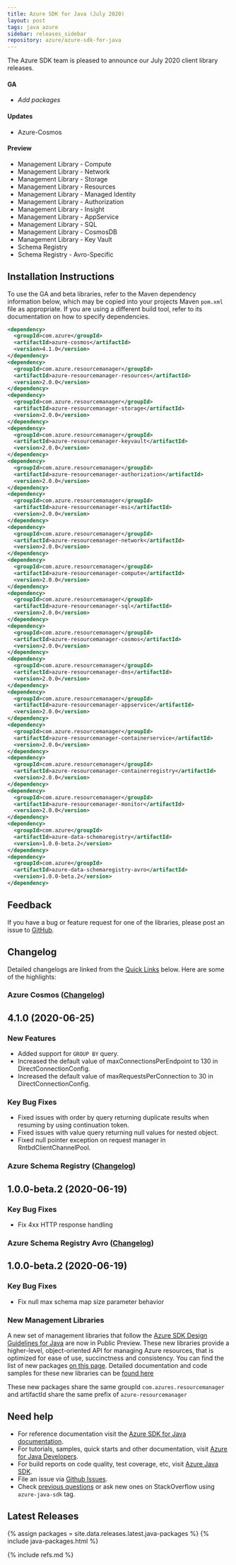 ```yaml
---
title: Azure SDK for Java (July 2020)
layout: post
tags: java azure
sidebar: releases_sidebar
repository: azure/azure-sdk-for-java
---
```


The Azure SDK team is pleased to announce our July 2020 client library releases.

#### GA

- _Add packages_

#### Updates

- Azure-Cosmos

#### Preview

- Management Library - Compute
- Management Library - Network
- Management Library - Storage
- Management Library - Resources
- Management Library - Managed Identity
- Management Library - Authorization
- Management Library - Insight
- Management Library - AppService
- Management Library - SQL
- Management Library - CosmosDB
- Management Library - Key Vault
- Schema Registry
- Schema Registry - Avro-Specific

## Installation Instructions

To use the GA and beta libraries, refer to the Maven dependency information below, which may be copied into your projects Maven `pom.xml` file as appropriate. If you are using a different build tool, refer to its documentation on how to specify dependencies.

```xml
<dependency>
  <groupId>com.azure</groupId>
  <artifactId>azure-cosmos</artifactId>
  <version>4.1.0</version>
</dependency>
<dependency>
  <groupId>com.azure.resourcemanager</groupId>
  <artifactId>azure-resourcemanager-resources</artifactId>
  <version>2.0.0</version>
</dependency>
<dependency>
  <groupId>com.azure.resourcemanager</groupId>
  <artifactId>azure-resourcemanager-storage</artifactId>
  <version>2.0.0</version>
</dependency>
<dependency>
  <groupId>com.azure.resourcemanager</groupId>
  <artifactId>azure-resourcemanager-keyvault</artifactId>
  <version>2.0.0</version>
</dependency>
<dependency>
  <groupId>com.azure.resourcemanager</groupId>
  <artifactId>azure-resourcemanager-authorization</artifactId>
  <version>2.0.0</version>
</dependency>
<dependency>
  <groupId>com.azure.resourcemanager</groupId>
  <artifactId>azure-resourcemanager-msi</artifactId>
  <version>2.0.0</version>
</dependency>
<dependency>
  <groupId>com.azure.resourcemanager</groupId>
  <artifactId>azure-resourcemanager-network</artifactId>
  <version>2.0.0</version>
</dependency>
<dependency>
  <groupId>com.azure.resourcemanager</groupId>
  <artifactId>azure-resourcemanager-compute</artifactId>
  <version>2.0.0</version>
</dependency>
<dependency>
  <groupId>com.azure.resourcemanager</groupId>
  <artifactId>azure-resourcemanager-sql</artifactId>
  <version>2.0.0</version>
</dependency>
<dependency>
  <groupId>com.azure.resourcemanager</groupId>
  <artifactId>azure-resourcemanager-cosmos</artifactId>
  <version>2.0.0</version>
</dependency>
<dependency>
  <groupId>com.azure.resourcemanager</groupId>
  <artifactId>azure-resourcemanager-dns</artifactId>
  <version>2.0.0</version>
</dependency>
<dependency>
  <groupId>com.azure.resourcemanager</groupId>
  <artifactId>azure-resourcemanager-appservice</artifactId>
  <version>2.0.0</version>
</dependency>
<dependency>
  <groupId>com.azure.resourcemanager</groupId>
  <artifactId>azure-resourcemanager-containerservice</artifactId>
  <version>2.0.0</version>
</dependency>
<dependency>
  <groupId>com.azure.resourcemanager</groupId>
  <artifactId>azure-resourcemanager-containerregistry</artifactId>
  <version>2.0.0</version>
</dependency>
<dependency>
  <groupId>com.azure.resourcemanager</groupId>
  <artifactId>azure-resourcemanager-monitor</artifactId>
  <version>2.0.0</version>
</dependency>
<dependency>
  <groupId>com.azure</groupId>
  <artifactId>azure-data-schemaregistry</artifactId>
  <version>1.0.0-beta.2</version>
</dependency>
<dependency>
  <groupId>com.azure</groupId>
  <artifactId>azure-data-schemaregistry-avro</artifactId>
  <version>1.0.0-beta.2</version>
</dependency>
```

## Feedback

If you have a bug or feature request for one of the libraries, please post an issue to [GitHub](https://github.com/azure/azure-sdk-for-java/issues).

## Changelog

Detailed changelogs are linked from the [Quick Links](#quick-links) below. Here are some of the highlights:

### Azure Cosmos ([Changelog](https://github.com/Azure/azure-sdk-for-java/blob/master/sdk/cosmos/azure-cosmos/CHANGELOG.md#410-2020-06-25))

## 4.1.0 (2020-06-25)
### New Features
* Added support for `GROUP BY` query.
* Increased the default value of maxConnectionsPerEndpoint to 130 in DirectConnectionConfig.
* Increased the default value of maxRequestsPerConnection to 30 in DirectConnectionConfig.
### Key Bug Fixes
* Fixed issues with order by query returning duplicate results when resuming by using continuation token. 
* Fixed issues with value query returning null values for nested object.
* Fixed null pointer exception on request manager in RntbdClientChannelPool.

### Azure Schema Registry ([Changelog](https://github.com/Azure/azure-sdk-for-java/blob/master/sdk/schemaregistry/azure-data-schemaregistry/CHANGELOG.md#100-beta2-2020-06-19))

## 1.0.0-beta.2 (2020-06-19)
### Key Bug Fixes
- Fix 4xx HTTP response handling

### Azure Schema Registry Avro ([Changelog](https://github.com/Azure/azure-sdk-for-java/blob/master/sdk/schemaregistry/azure-data-schemaregistry-avro/CHANGELOG.md#100-beta2-2020-06-19))

## 1.0.0-beta.2 (2020-06-19)
### Key Bug Fixes
- Fix null max schema map size parameter behavior

### New Management Libraries

A new set of management libraries that follow the [Azure SDK Design Guidelines for Java](https://azure.github.io/azure-sdk/java/guidelines/) are now in Public Preview. These new libraries provide a higher-level, object-oriented API for managing Azure resources, that is optimized for ease of use, succinctness and consistency. You can find the list of new packages [on this page](https://azure.github.io/azure-sdk/releases/latest/java.html). Detailed documentation and code samples for these new libraries can be [found here](https://github.com/Azure/azure-sdk-for-java/tree/master/sdk/management)

These new packages share the same groupId ``com.azures.resourcemanager`` and artifactId share the same prefix of ``azure-resourcemanager`` 
  
## Need help

- For reference documentation visit the [Azure SDK for Java documentation](https://azure.github.io/azure-sdk-for-java/).
- For tutorials, samples, quick starts and other documentation, visit [Azure for Java Developers](https://docs.microsoft.com/java/azure/).
- For build reports on code quality, test coverage, etc, visit [Azure Java SDK](https://azuresdkartifacts.blob.core.windows.net/azure-sdk-for-java/index.html).
- File an issue via [Github Issues](https://github.com/Azure/azure-sdk-for-java/issues/new/choose).
- Check [previous questions](https://stackoverflow.com/questions/tagged/azure-java-sdk) or ask new ones on StackOverflow using `azure-java-sdk` tag.

## Latest Releases

{% assign packages = site.data.releases.latest.java-packages %}
{% include java-packages.html %}

{% include refs.md %}
